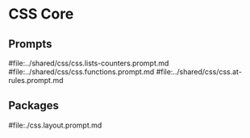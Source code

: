 # CSS Core

## Prompts

#file:../shared/css/css.lists-counters.prompt.md
#file:../shared/css/css.functions.prompt.md
#file:../shared/css/css.at-rules.prompt.md

## Packages

#file:./css.layout.prompt.md
